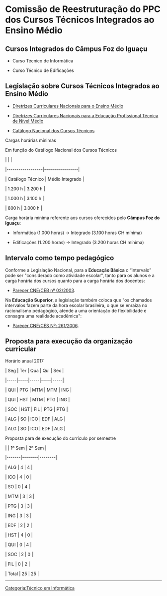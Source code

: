 # Comissão de Reestruturação do PPC dos Cursos Técnicos Integrados ao Ensino Médio

## Cursos Integrados do Câmpus Foz do Iguaçu

- Curso Técnico de Informática
- Curso Técnico de Edificações

## Legislação sobre Cursos Técnicos Integrados ao Ensino Médio

- <a href="Mídia:Resolucao-CNE-CEB-2-2012.pdf" class="wikilink" title=" Diretrizes Curriculares Nacionais para o Ensino Médio"> Diretrizes Curriculares Nacionais para o Ensino Médio</a>
- <a href="Mídia:Resolucao-CNE-CEB-6-2012.pdf" class="wikilink" title=" Diretrizes Curriculares Nacionais para a Educação Profissional Técnica de Nível Médio"> Diretrizes Curriculares Nacionais para a Educação Profissional Técnica de Nível Médio</a>
- [Catálogo Nacional dos Cursos Técnicos](http://pronatec.mec.gov.br/cnct/)

Cargas horárias mínimas  
Em função do Catálogo Nacional dos Cursos Técnicos

|                  |                 |
|------------------|-----------------|
| Catálogo Técnico | Médio Integrado |
| 1.200 h          | 3.200 h         |
| 1.000 h          | 3.100 h         |
| 800 h            | 3.000 h         |

Carga horária mínima referente aos cursos oferecidos pelo **Câmpus Foz do Iguaçu**:

- Informática (1.000 horas) -\> Integrado (3.100 horas CH mínima)
- Edificações (1.200 horas) -\> Integrado (3.200 horas CH mínima)

## Intervalo como tempo pedagógico

Conforme a Legislação Nacional, para a **Educação Básica** o “intervalo” pode ser "considerado como atividade escolar", tanto para os alunos e a carga horária dos cursos quanto para a carga horária dos docentes:

- [Parecer CNE/CEB nº 02/2003](http://portal.mec.gov.br/cne/arquivos/pdf/CEB002_2003.pdf).

Na **Educação Superior**, a legislação também coloca que "os chamados intervalos fazem parte da hora escolar brasileira, o que se enraíza no racionalismo pedagógico, atende a uma orientação de flexibilidade e consagra uma realidade acadêmica":

- [Parecer CNE/CES Nº: 261/2006](https://www.google.com.br/#q=PARECER+CNE%2FCES+N%C2%BA%3A+261%2F2006).

## Proposta para execução da organização curricular

Horário anual 2017  

| Seg | Ter | Qua | Qui | Sex |
|-----|-----|-----|-----|-----|
| QUI | PTG | MTM | MTM | ING |
| QUI | HST | MTM | PTG | ING |
| SOC | HST | FIL | PTG | PTG |
| ALG | SO  | ICO | EDF | ALG |
| ALG | SO  | ICO | EDF | ALG |

Proposta para de execução do currículo por semestre  

|       | 1º Sem | 2º Sem |
|-------|--------|--------|
| ALG   | 4      | 4      |
| ICO   | 4      | 0      |
| SO    | 0      | 4      |
| MTM   | 3      | 3      |
| PTG   | 3      | 3      |
| ING   | 3      | 3      |
| EDF   | 2      | 2      |
| HST   | 4      | 0      |
| QUI   | 0      | 4      |
| SOC   | 2      | 0      |
| FIL   | 0      | 2      |
| Total | 25     | 25     |

------------------------------------------------------------------------

<a href="Categoria:Técnico_em_Informática" class="wikilink" title="Categoria:Técnico em Informática">Categoria:Técnico em Informática</a>

